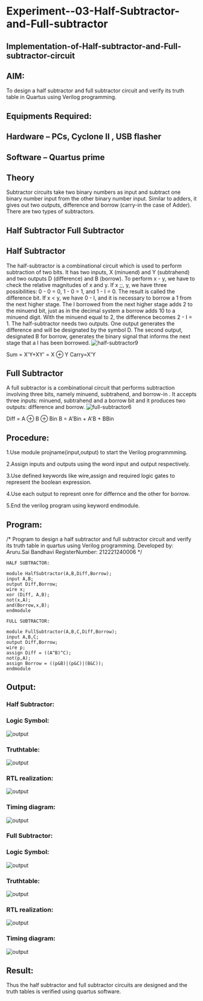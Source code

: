 # Experiment--03-Half-Subtractor-and-Full-subtractor
## Implementation-of-Half-subtractor-and-Full-subtractor-circuit
## AIM:
To design a half subtractor and full subtractor circuit and verify its truth table in Quartus using Verilog programming.

## Equipments Required:
## Hardware – PCs, Cyclone II , USB flasher
## Software – Quartus prime
## Theory
Subtractor circuits take two binary numbers as input and subtract one binary number input from the other binary number input. Similar to adders, it gives out two outputs, difference and borrow (carry-in the case of Adder). There are two types of subtractors.

## Half Subtractor Full Subtractor
## Half Subtractor
The half-subtractor is a combinational circuit which is used to perform subtraction of two bits. It has two inputs, X (minuend) and Y (subtrahend) and two outputs D (difference) and B (borrow). To perform x - y, we have to check the relative magnitudes of x and y. If x ;;, y, we have three possibilities: 0 - 0 = 0, 1 - 0 = 1, and 1 - I = 0. The result is called the difference bit. If x < y, we have 0 - I, and it is necessary to borrow a 1 from the next higher stage. The I borrowed from the next higher stage adds 2 to the minuend bit, just as in the decimal system a borrow adds 10 to a minuend digit. With the minuend equal to 2, the difference becomes 2 - I = 1. The half-subtractor needs two outputs. One output generates the difference and will be designated by the symbol D. The second output, designated B for borrow, generates the binary signal that informs the next stage that a I has been borrowed.
![half-subtractor9](https://user-images.githubusercontent.com/36288975/166112538-58c3bc7c-ee5d-4e6a-ac8d-8e8328efe27a.png)


Sum = X'Y+XY' = X ⊕ Y
Carry=X'Y

## Full Subtractor
A full subtractor is a combinational circuit that performs subtraction involving three bits, namely minuend, subtrahend, and borrow-in . It accepts three inputs: minuend, subtrahend and a borrow bit and it produces two outputs: difference and borrow. 
![full-subtractor6](https://user-images.githubusercontent.com/36288975/166112541-24c68359-3de8-4674-ae22-8272ffc385ed.png)


Diff = A ⊕ B ⊕ Bin B = A'Bin + A'B + BBin

## Procedure:

1.Use module projname(input,output) to start the Verilog programmming.

2.Assign inputs and outputs using the word input and output respectively.

3.Use defined keywords like wire,assign and required logic gates to represent the boolean expression.

4.Use each output to represnt onre for differnce and the other for borrow.

5.End the verilog program using keyword endmodule.
 
## Program:
/*
Program to design a half subtractor and full subtractor circuit and verify its truth table in quartus using Verilog programming.
Developed by: Aruru.Sai Bandhavi
RegisterNumber:  212221240006
*/
```
HALF SUBTRACTOR:

module HalfSubtractor(A,B,Diff,Borrow);
input A,B;
output Diff,Borrow;
wire x;
xor (Diff, A,B);
not(x,A);
and(Borrow,x,B);
endmodule

FULL SUBTRACTOR:

module FullSubtractor(A,B,C,Diff,Borrow);
input A,B,C;
output Diff,Borrow;
wire p;
assign Diff = ((A^B)^C);
not(p,A);
assign Borrow = ((p&B)|(p&C)|(B&C));
endmodule
```

## Output:
### Half Subtractor:
### Logic Symbol:
![output](https://github.com/Saibandhavi75/Experiment--03-Half-Subtractor-and-Full-subtractor/blob/main/de-1.png?raw=true)
### Truthtable:
![output](https://github.com/Saibandhavi75/Experiment--03-Half-Subtractor-and-Full-subtractor/blob/main/de-2.png?raw=true)
### RTL realization:
![output](https://github.com/Saibandhavi75/Experiment--03-Half-Subtractor-and-Full-subtractor/blob/main/de-3.png?raw=true)
### Timing diagram:
![output](https://github.com/Saibandhavi75/Experiment--03-Half-Subtractor-and-Full-subtractor/blob/main/de-4.png?raw=true)
### Full Subtractor:
### Logic Symbol:
![output](https://github.com/Saibandhavi75/Experiment--03-Half-Subtractor-and-Full-subtractor/blob/main/de-5.png?raw=true)
### Truthtable:
![output](https://github.com/Saibandhavi75/Experiment--03-Half-Subtractor-and-Full-subtractor/blob/main/de-6.png?raw=true)
### RTL realization:
![output](https://github.com/Saibandhavi75/Experiment--03-Half-Subtractor-and-Full-subtractor/blob/main/de-7.png?raw=true)
### Timing diagram:
![output](https://github.com/Saibandhavi75/Experiment--03-Half-Subtractor-and-Full-subtractor/blob/main/de-8.png?raw=true)

## Result:
Thus the half subtractor and full subtractor circuits are designed and the truth tables is verified using quartus software.

